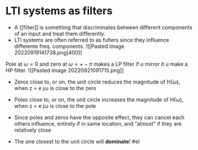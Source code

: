# LTI systems as filters
- A [[filter]] is something that discriminates between different components of an input and treat them differently. 
- LTI systems are often referred to as fulters since they influence differente freq. components.
![[Pasted image 20220919141738.png|400]]

Pole at $\omega = 0$ and zero at $\omega = +- \pi$ makes a LP filter
if u mirror it u make a HP filter.
![[Pasted image 20220921091715.png]]


- Zeros close to, or on, the unit circle reduces the magnitude of H(ω), when z = e jω is close to the zero 
- Poles close to, or on, the unit circle increases the magnitude of H(ω), when z = e jω is close to the pole 
- Since poles and zeros have the opposite effect, they can cancel each others influence, entirely if in same location, and “almost” if they are relatively close

- The one closest to the unit circle will **dominate**!
#el